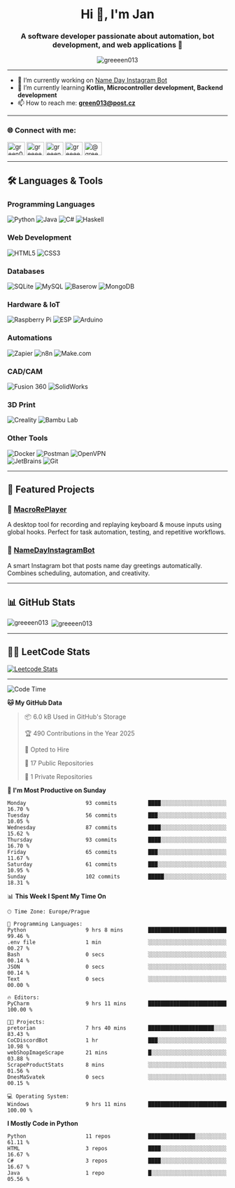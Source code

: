 <h1 align="center">Hi 👋, I'm Jan</h1>
<h3 align="center">A software developer passionate about automation, bot development, and web applications 🚀</h3>

<p align="center">
  <img src="https://komarev.com/ghpvc/?username=greeeen013&label=Profile%20views&color=0e75b6&style=flat" alt="greeeen013" />
</p>

---

- 🔭 I’m currently working on [Name Day Instagram Bot](https://github.com/greeeen013/NameDayInstagramBot)  
- 🌱 I’m currently learning **Kotlin, Microcontroller development, Backend development**  
- 📫 How to reach me: **green013@post.cz**

---

<h3 align="left">🌐 Connect with me:</h3>
<p align="left">
  <a href="https://linkedin.com/in/green013" target="blank"><img align="center" src="https://raw.githubusercontent.com/rahuldkjain/github-profile-readme-generator/master/src/images/icons/Social/linked-in-alt.svg" alt="green013" height="30" width="40" /></a>
  <a href="https://instagram.com/greeeen013" target="blank"><img align="center" src="https://raw.githubusercontent.com/rahuldkjain/github-profile-readme-generator/master/src/images/icons/Social/instagram.svg" alt="greeeen013" height="30" width="40" /></a>
  <a href="https://www.hackerrank.com/greeen013" target="blank"><img align="center" src="https://raw.githubusercontent.com/rahuldkjain/github-profile-readme-generator/master/src/images/icons/Social/hackerrank.svg" alt="greeen013" height="30" width="40" /></a>
  <a href="https://www.leetcode.com/greeeen013" target="blank"><img align="center" src="https://raw.githubusercontent.com/rahuldkjain/github-profile-readme-generator/master/src/images/icons/Social/leet-code.svg" alt="greeeen013" height="30" width="40" /></a>
  <a href="https://www.hackerearth.com/@greeen013" target="blank"><img align="center" src="https://raw.githubusercontent.com/rahuldkjain/github-profile-readme-generator/master/src/images/icons/Social/hackerearth.svg" alt="@greeen013" height="30" width="40" /></a>
</p>

---

## 🛠 Languages & Tools

### Programming Languages  
![Python](https://img.shields.io/badge/-Python-3776AB?logo=python&logoColor=white) 
![Java](https://img.shields.io/badge/-Java-007396?logo=java&logoColor=white) 
![C#](https://img.shields.io/badge/-C%23-239120?logo=csharp&logoColor=white) 
![Haskell](https://img.shields.io/badge/-Haskell-5D4F85?logo=haskell&logoColor=white)

### Web Development  
![HTML5](https://img.shields.io/badge/-HTML5-E34F26?logo=html5&logoColor=white) 
![CSS3](https://img.shields.io/badge/-CSS3-1572B6?logo=css3&logoColor=white)

### Databases  
![SQLite](https://img.shields.io/badge/-SQLite-003B57?logo=sqlite&logoColor=white) 
![MySQL](https://img.shields.io/badge/-MySQL-4479A1?logo=mysql&logoColor=white) 
![Baserow](https://img.shields.io/badge/-Baserow-FF6B6B?logo=airtable&logoColor=white) 
![MongoDB](https://img.shields.io/badge/-MongoDB-47A248?logo=mongodb&logoColor=white)

### Hardware & IoT  
![Raspberry Pi](https://img.shields.io/badge/-Raspberry%20Pi-C51A4A?logo=raspberrypi&logoColor=white) 
![ESP](https://img.shields.io/badge/-ESP8266/32-000000?logo=espressif&logoColor=white) 
![Arduino](https://img.shields.io/badge/-Arduino-00979D?logo=arduino&logoColor=white)

### Automations  
![Zapier](https://img.shields.io/badge/-Zapier-FF4A00?logo=zapier&logoColor=white) 
![n8n](https://img.shields.io/badge/-n8n-EA4C89?logo=n8n&logoColor=white) 
![Make.com](https://img.shields.io/badge/-Make.com-2D2E83?logo=make&logoColor=white)

### CAD/CAM  
![Fusion 360](https://img.shields.io/badge/-Fusion%20360-FFB07C?logo=autodesk&logoColor=white) 
![SolidWorks](https://img.shields.io/badge/-SolidWorks-CA001B?logo=dassaultsystemes&logoColor=white)

### 3D Print  
![Creality](https://img.shields.io/badge/-Creality-FF6600?logo=3dprint&logoColor=white) 
![Bambu Lab](https://img.shields.io/badge/-Bambu%20Lab-6AB547?logo=3dprint&logoColor=white)

### Other Tools  
![Docker](https://img.shields.io/badge/-Docker-2496ED?logo=docker&logoColor=white) 
![Postman](https://img.shields.io/badge/-Postman-FF6C37?logo=postman&logoColor=white) 
![OpenVPN](https://img.shields.io/badge/-OpenVPN-EA7E20?logo=openvpn&logoColor=white)  
![JetBrains](https://img.shields.io/badge/-JetBrains-000000?logo=jetbrains&logoColor=white) 
![Git](https://img.shields.io/badge/-Git-F05032?logo=git&logoColor=white)

---

## 🚀 Featured Projects

### 🔹 [MacroRePlayer](https://github.com/greeeen013/MacroRePlayer)  
A desktop tool for recording and replaying keyboard & mouse inputs using global hooks. Perfect for task automation, testing, and repetitive workflows.

### 🔹 [NameDayInstagramBot](https://github.com/greeeen013/NameDayInstagramBot)  
A smart Instagram bot that posts name day greetings automatically. Combines scheduling, automation, and creativity.

---

## 📊 GitHub Stats
<p>
  <img align="left" src="https://github-readme-stats.vercel.app/api/top-langs?username=greeeen013&show_icons=true&locale=en&layout=compact" alt="greeeen013" />
</p>
<p>
  &nbsp;<img align="center" src="https://github-readme-stats.vercel.app/api?username=greeeen013&show_icons=true&locale=en" alt="greeeen013" />
</p>

---

## 🧑‍💻 LeetCode Stats
[![Leetcode Stats](https://leetcard.jacoblin.cool/greeeen013?ext=contest)](https://leetcode.com/greeeen013)

---

<!--START_SECTION:waka-->
![Code Time](http://img.shields.io/badge/Code%20Time-11%20hrs%2041%20mins-blue)

**🐱 My GitHub Data** 

> 📦 6.0 kB Used in GitHub's Storage 
 > 
> 🏆 490 Contributions in the Year 2025
 > 
> 💼 Opted to Hire
 > 
> 📜 17 Public Repositories 
 > 
> 🔑 1 Private Repositories 
 > 
📅 **I'm Most Productive on Sunday** 

```text
Monday                   93 commits          ████░░░░░░░░░░░░░░░░░░░░░   16.70 % 
Tuesday                  56 commits          ███░░░░░░░░░░░░░░░░░░░░░░   10.05 % 
Wednesday                87 commits          ████░░░░░░░░░░░░░░░░░░░░░   15.62 % 
Thursday                 93 commits          ████░░░░░░░░░░░░░░░░░░░░░   16.70 % 
Friday                   65 commits          ███░░░░░░░░░░░░░░░░░░░░░░   11.67 % 
Saturday                 61 commits          ███░░░░░░░░░░░░░░░░░░░░░░   10.95 % 
Sunday                   102 commits         █████░░░░░░░░░░░░░░░░░░░░   18.31 % 
```


📊 **This Week I Spent My Time On** 

```text
🕑︎ Time Zone: Europe/Prague

💬 Programming Languages: 
Python                   9 hrs 8 mins        █████████████████████████   99.46 % 
.env file                1 min               ░░░░░░░░░░░░░░░░░░░░░░░░░   00.27 % 
Bash                     0 secs              ░░░░░░░░░░░░░░░░░░░░░░░░░   00.14 % 
JSON                     0 secs              ░░░░░░░░░░░░░░░░░░░░░░░░░   00.14 % 
Text                     0 secs              ░░░░░░░░░░░░░░░░░░░░░░░░░   00.00 % 

🔥 Editors: 
PyCharm                  9 hrs 11 mins       █████████████████████████   100.00 % 

🐱‍💻 Projects: 
pretorian                7 hrs 40 mins       █████████████████████░░░░   83.43 % 
CoCDiscordBot            1 hr                ███░░░░░░░░░░░░░░░░░░░░░░   10.98 % 
webShopImageScrape       21 mins             █░░░░░░░░░░░░░░░░░░░░░░░░   03.88 % 
ScrapeProductStats       8 mins              ░░░░░░░░░░░░░░░░░░░░░░░░░   01.56 % 
DnesMaSvatek             0 secs              ░░░░░░░░░░░░░░░░░░░░░░░░░   00.15 % 

💻 Operating System: 
Windows                  9 hrs 11 mins       █████████████████████████   100.00 % 
```

**I Mostly Code in Python** 

```text
Python                   11 repos            ███████████████░░░░░░░░░░   61.11 % 
HTML                     3 repos             ████░░░░░░░░░░░░░░░░░░░░░   16.67 % 
C#                       3 repos             ████░░░░░░░░░░░░░░░░░░░░░   16.67 % 
Java                     1 repo              █░░░░░░░░░░░░░░░░░░░░░░░░   05.56 % 
```




<!--END_SECTION:waka-->
